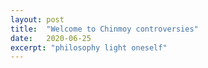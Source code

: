 ```yaml
---
layout: post
title:  "Welcome to Chinmoy controversies"
date:   2020-06-25
excerpt: "philosophy light oneself"
---
```

